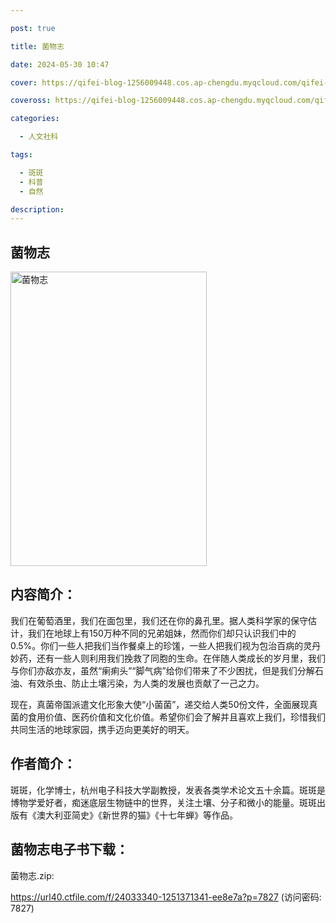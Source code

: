 ```yaml
---

post: true

title: 菌物志

date: 2024-05-30 10:47

cover: https://qifei-blog-1256009448.cos.ap-chengdu.myqcloud.com/qifei-blog/s29975597.jpg

coveross: https://qifei-blog-1256009448.cos.ap-chengdu.myqcloud.com/qifei-blog/s29975597.jpg

categories:

  - 人文社科

tags:

  - 斑斑
  - 科普
  - 自然

description:
---
```


## 菌物志

<img alt="菌物志" class="aligncenter loading" data-was-processed="true" decoding="async" fetchpriority="high" height="471" src="https://qifei-blog-1256009448.cos.ap-chengdu.myqcloud.com/qifei-blog/s29975597.jpg" style="cursor: zoom-in;" width="314"/>

## 内容简介：

我们在葡萄酒里，我们在面包里，我们还在你的鼻孔里。据人类科学家的保守估计，我们在地球上有150万种不同的兄弟姐妹，然而你们却只认识我们中的0.5%。你们一些人把我们当作餐桌上的珍馐，一些人把我们视为包治百病的灵丹妙药，还有一些人则利用我们挽救了同胞的生命。在伴随人类成长的岁月里，我们与你们亦敌亦友，虽然“瘌痢头”“脚气病”给你们带来了不少困扰，但是我们分解石油、有效杀虫、防止土壤污染，为人类的发展也贡献了一己之力。

现在，真菌帝国派遣文化形象大使“小菌菌”，递交给人类50份文件，全面展现真菌的食用价值、医药价值和文化价值。希望你们会了解并且喜欢上我们，珍惜我们共同生活的地球家园，携手迈向更美好的明天。

## 作者简介：

斑斑，化学博士，杭州电子科技大学副教授，发表各类学术论文五十余篇。斑斑是博物学爱好者，痴迷底层生物链中的世界，关注土壤、分子和微小的能量。斑斑出版有《澳大利亚简史》《新世界的猫》《十七年蝉》等作品。

## 菌物志电子书下载：

菌物志.zip: 

https://url40.ctfile.com/f/24033340-1251371341-ee8e7a?p=7827 (访问密码: 7827)
